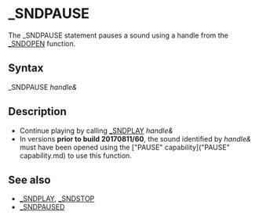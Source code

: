 # _SNDPAUSE

The _SNDPAUSE statement pauses a sound using a handle from the [_SNDOPEN](_SNDOPEN.md) function.

  

## Syntax

_SNDPAUSE *handle&*
  

## Description

* Continue playing by calling [_SNDPLAY](_SNDPLAY.md) *handle&*
* In versions **prior to build 20170811/60**, the sound identified by *handle&* must have been opened using the ["PAUSE" capability]("PAUSE" capability.md) to use this function.

  

## See also

* [_SNDPLAY](_SNDPLAY.md), [_SNDSTOP](_SNDSTOP.md)
* [_SNDPAUSED](_SNDPAUSED.md)

  
